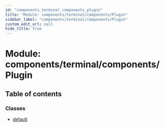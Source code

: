 ```yaml
---
id: "components_terminal_components_plugin"
title: "Module: components/terminal/components/Plugin"
sidebar_label: "components/terminal/components/Plugin"
custom_edit_url: null
hide_title: true
---
```


# Module: components/terminal/components/Plugin

## Table of contents

### Classes

- [default](../classes/components_terminal_components_plugin.default.md)
